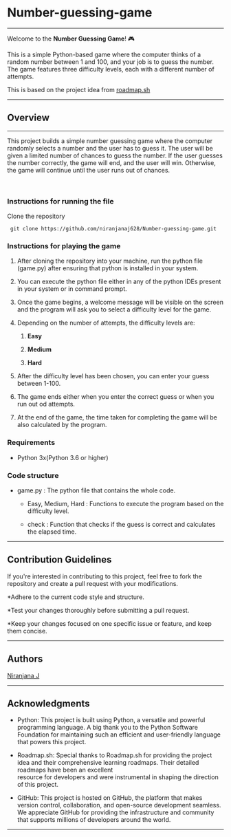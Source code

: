 # Number-guessing-game
-----------------------
Welcome to the **Number Guessing Game**! 🎮

This is a simple Python-based game where the computer thinks of a random number between 1 and 100, and your job is to guess the number. The game features three difficulty levels, each with a different number of attempts.

This is based on the project idea from [roadmap.sh](https://roadmap.sh/projects/number-guessing-game)

---------------------------------------------------
## Overview
-----------
This project builds a simple number guessing game where the computer randomly selects a number and the user has to guess it. The user will be given a limited number of chances to guess the number. If the user guesses the number correctly, the game will end, and the user will win. Otherwise, the game will continue until the user runs out of chances.

<br>

### Instructions for running the file

   Clone the repository
   
   
     git clone https://github.com/niranjanaj628/Number-guessing-game.git
     
### Instructions for playing the game


1. After cloning the repository into your machine, run the python file (game.py) after ensuring that python is installed in your system.

2. You can execute the python file either in any of the python IDEs present in your system or in command prompt.

3. Once the game begins, a welcome message will be visible on the screen and the program will ask you to select a difficulty level for the game. 

4. Depending on the number of attempts, the difficulty levels are: <br>

   1. **Easy**

   2. **Medium**

   3. **Hard**

6. After the difficulty level has been chosen, you can enter your guess between 1-100.

7. The game ends either when you enter the correct guess or when you run out od attempts. 

8. At the end of the game, the time taken for completing the game will be also calculated by the program.

### Requirements 

* Python 3x(Python 3.6 or higher)

### Code structure

* game.py : The python file that contains the whole code.
    
    * Easy, Medium, Hard : Functions to execute the program based on the difficulty level.
    
    * check : Function that checks if the guess is correct and calculates the elapsed time.

------

## Contribution Guidelines 

If you're interested in contributing to this project, feel free to fork the repository and create a pull request with your modifications.

*Adhere to the current code style and structure.

*Test your changes thoroughly before submitting a pull request.

*Keep your changes focused on one specific issue or feature, and keep them concise.

---------

## Authors

[Niranjana J](https://github.com/niranjanaj628)

------------------

## Acknowledgments
  * Python: This project is built using Python, a versatile and powerful programming language. A big thank you to the Python Software Foundation for maintaining such an 
    efficient and user-friendly language that powers this project.
  
  * Roadmap.sh: Special thanks to Roadmap.sh for providing the project idea and their comprehensive learning roadmaps. Their detailed roadmaps have been an excellent     
    resource for developers and were instrumental in shaping the direction of this project.
  
  * GitHub: This project is hosted on GitHub, the platform that makes version control, collaboration, and open-source development seamless. We appreciate GitHub for 
    providing the infrastructure and community that supports millions of developers around the world.
    
--------
